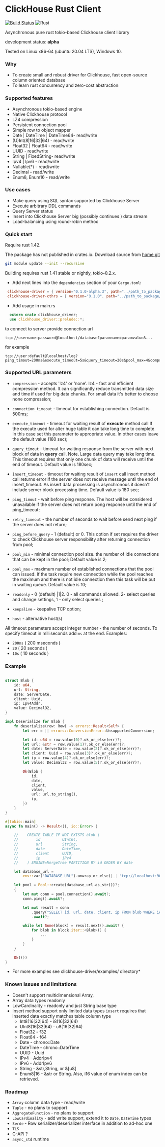 # ClickHouse Rust Client #
[![Build Status](https://travis-ci.org/ddulesov/clickhouse_driver.svg?branch=master)](https://travis-ci.org/ddulesov/clickhouse_driver)
![Rust](https://github.com/ddulesov/clickhouse_driver/workflows/Rust/badge.svg?branch=master)

Asynchronous pure rust tokio-based  Clickhouse client library

development status: **alpha**

Tested on Linux x86-64 (ubuntu 20.04 LTS), Windows 10.

### Why ###

* To create small and robust driver for Clickhouse, fast open-source column oriented database
* To learn rust concurrency and zero-cost abstraction

### Supported features ###

* Asynchronous tokio-based engine
* Native Clickhouse protocol
* LZ4 compression
* Persistent connection pool
* Simple row to object mapper
* Date | DateTime | DateTime64- read/write
* (U)Int(8|16|32|64) - read/write
* Float32 | Float64 - read/write
* UUID - read/write
* String | FixedString- read/write
* Ipv4 | Ipv6 - read/write
* Nullable(*) - read/write
* Decimal - read/write
* Enum8, Enum16 - read/write

### Use cases ###

* Make query using SQL syntax supported by Clickhouse Server
* Execute arbitrary DDL commands
* Query Server status
* Insert into Clickhouse Server big (possibly continues ) data stream
* Load-balancing using round-robin method

### Quick start ###
Require rust 1.42.

The package has not published in crates.io.
Download source from [home git](https://github.com/ddulesov/clickhouse_driver)
```bash
git module update --init --recursive
```

Building requires rust 1.41 stable or nightly,
tokio-0.2.x.

- Add next lines into the `dependencies` section of your `Cargo.toml`:

```toml
 clickhouse-driver = { version="0.1.0-alpha.3", path="../path_to_package/clickhouse-driver"}
 clickhouse-driver-cthrs = { version="0.1.0", path="../path_to_package/cityhash-rs"}

```
- Add usage in main.rs
```rust
  extern crate clickhouse_driver;
  use clickhouse_driver::prelude::*;
```

to connect to server provide connection url
```
tcp://username:password@localhost/database?paramname=paramvalue&...
```
for example
```
tcp://user:default@localhost/log?ping_timout=200ms&execute_timeout=5s&query_timeout=20s&pool_max=4&compression=lz4
```
### Supported URL parameters
* `compression` - accepts 'lz4' or 'none'.
   lz4 - fast and efficient compression method.
   It can significantly reduce transmitted data size and time if used for
   big data chunks. For small data it's better to choose none compression;

* `connection_timeout` - timeout for establishing connection.
   Default is 500ms;

* `execute_timeout` - timeout for waiting result of **execute** method call
   If the execute  used for alter huge table it can take
   long time to complete. In this case  set this parameter to appropriate
   value. In other cases leave the  default value (180 sec);

* `query_timout` - timeout for waiting response from the server with
   next block of data in **query** call.
   Note. Large data query may take long time. This timeout requires that only
   one chunk of data will receive until the end of timeout.
   Default value is 180sec;

* `insert_timeout` - timeout for waiting result of `insert` call
   insert method call returns error if the server does not receive
   message until the end of insert_timeout.
   As insert data processing is asynchronous it doesn't include server block processing time.
   Default value is 180 sec;

* `ping_timout` - wait before ping response.
   The host will be considered unavailable if the server
   does not return pong response until the end of ping_timeout;

* `retry_timeout` - the number of seconds to wait before send next ping
   if the server does not return;

* `ping_before_query` - 1 (default) or 0.  This option if set
   requires the driver to check Clickhouse server  responsibility
   after returning connection from pool;

* `pool_min` - minimal connection pool size.
   the number of idle connections that can be kept in the pool;
   Default value is 2;

* `pool_max` - maximum number of established connections that the pool
   can issued.  If the task require new connection while the pool reaches the maximum
   and there is not idle connection then this task will be put in waiting queue.
   Default value is 10;

* `readonly` - 0 (default) |1|2.
   0 - all commands allowed.
   2- select queries and change settings,
   1 - only select queries ;

* `keepalive` - keepalive TCP option;

* `host` - alternative host(s)

All timeout parameters accept integer number - the number of seconds.
To specify timeout in milliseconds add `ms` at the end.
Examples:
 - `200ms`  ( 200 mseconds )
 - `20`     ( 20 seconds )
 - `10s`    ( 10 seconds )

### Example
```rust

struct Blob {
    id: u64,
    url: String,
    date: ServerDate,
    client: Uuid,
    ip: Ipv4Addr,
    value: Decimal32,
}

impl Deserialize for Blob {
    fn deserialize(row: Row) -> errors::Result<Self> {
        let err = || errors::ConversionError::UnsupportedConversion;

        let id: u64 = row.value(0)?.ok_or_else(err)?;
        let url: &str = row.value(1)?.ok_or_else(err)?;
        let date: ServerDate = row.value(2)?.ok_or_else(err)?;
        let client: Uuid = row.value(3)?.ok_or_else(err)?;
        let ip = row.value(4)?.ok_or_else(err)?;
        let value: Decimal32 = row.value(5)?.ok_or_else(err)?;

        Ok(Blob {
            id,
            date,
            client,
            value,
            url: url.to_string(),
            ip,
        })
    }
}

#[tokio::main]
async fn main() -> Result<(), io::Error> {

    //    CREATE TABLE IF NOT EXISTS blob (
    //        id          UInt64,
    //        url         String,
    //        date        DateTime,
    //        client      UUID,
    //        ip          IPv4
    //    ) ENGINE=MergeTree PARTITION BY id ORDER BY date

    let database_url =
        env::var("DATABASE_URL").unwrap_or_else(|_| "tcp://localhost:9000?compression=lz4".into());

    let pool = Pool::create(database_url.as_str())?;
    {
        let mut conn = pool.connection().await?;
        conn.ping().await?;

        let mut result = conn
            .query("SELECT id, url, date, client, ip FROM blob WHERE id=150  ORDER BY date LIMIT 30000")
            .await?;

        while let Some(block) = result.next().await? {
            for blob in block.iter::<Blob>() {
                ...
            }
        }
    }

    Ok(())
}
```

* For more examples see clickhouse-driver/examples/ directory*

### Known issues and limitations ###

* Doesn't support multidimensional Array,
* Array data types readonly
* LowCardinality - readonly and just String base type
* Insert method support only limited data types
  `insert` requires that inserted data  exactly matches table column type
   - Int8(16|32|64)  - i8(16|32|64)
   - UInt8(16|32|64) - u8(16|32|64)
   - Float32 - f32
   - Float64 - f64
   - Date    - chrono::Date<Utc>
   - DateTime - chrono::DateTime<Utc>
   - UUID - Uuid
   - IPv4 - AddrIpv4
   - IPv6 - AddrIpv6
   - String - &str,String, or &[u8]
   - Enum8|16 - &str or String. Also, i16 value of enum index can be retrieved.

### Roadmap

* `Array` column data type - read/write
* `Tuple` - no plans to  support
* `AggregateFunction` - no plans to support
* `LowCardinality` - add write support, extend it to `Date`, `DateTime` types
* `Serde` - Row serializer/deserializer interface in addition to ad-hoc one
* `TLS`
* C-API ?
* `async_std` runtime


